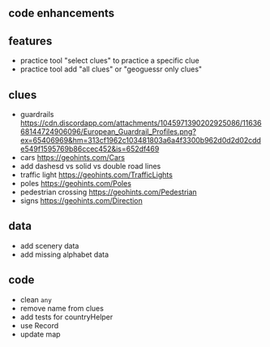 ## code enhancements

## features

- practice tool "select clues" to practice a specific clue
- practice tool add "all clues" or "geoguessr only clues"

## clues

- guardrails https://cdn.discordapp.com/attachments/1045971390202925086/1163668144724906096/European_Guardrail_Profiles.png?ex=65406969&hm=313cf1962c103481803a6a4f3300b962d0d2d02cdde549f1595769b86ccec452&is=652df469
- cars https://geohints.com/Cars
- add dashesd vs solid vs double road lines
- traffic light https://geohints.com/TrafficLights
- poles https://geohints.com/Poles
- pedestrian crossing https://geohints.com/Pedestrian
- signs https://geohints.com/Direction

## data

- add scenery data
- add missing alphabet data

## code

- clean `any`
- remove name from clues
- add tests for countryHelper
- use Record
- update map
